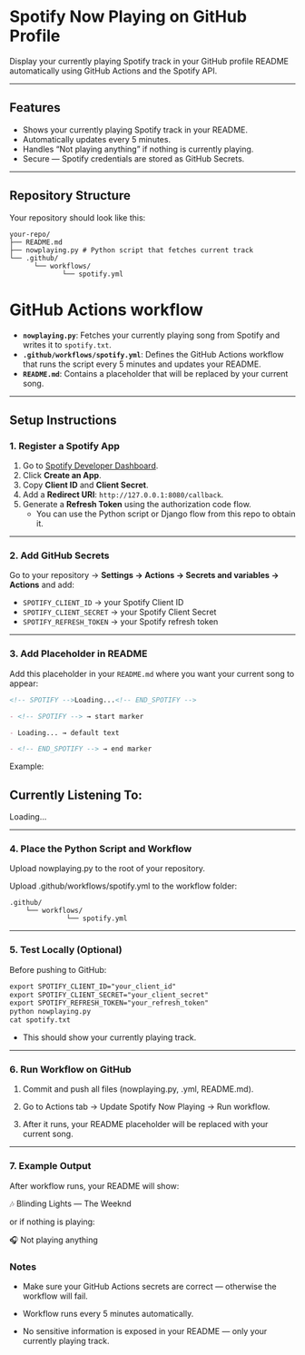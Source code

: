 # Spotify Now Playing on GitHub Profile

Display your currently playing Spotify track in your GitHub profile README automatically using GitHub Actions and the Spotify API.

---

## Features

- Shows your currently playing Spotify track in your README.
- Automatically updates every 5 minutes.
- Handles “Not playing anything” if nothing is currently playing.
- Secure — Spotify credentials are stored as GitHub Secrets.

---

## Repository Structure

Your repository should look like this:
```
your-repo/
├── README.md
├── nowplaying.py # Python script that fetches current track
└── .github/
      └── workflows/
             └── spotify.yml
```

# GitHub Actions workflow

- **`nowplaying.py`**: Fetches your currently playing song from Spotify and writes it to `spotify.txt`.
- **`.github/workflows/spotify.yml`**: Defines the GitHub Actions workflow that runs the script every 5 minutes and updates your README.
- **`README.md`**: Contains a placeholder that will be replaced by your current song.

---

## Setup Instructions

### 1. Register a Spotify App

1. Go to [Spotify Developer Dashboard](https://developer.spotify.com/dashboard/applications).
2. Click **Create an App**.
3. Copy **Client ID** and **Client Secret**.
4. Add a **Redirect URI**: `http://127.0.0.1:8080/callback`.
5. Generate a **Refresh Token** using the authorization code flow.
   - You can use the Python script or Django flow from this repo to obtain it.

---

### 2. Add GitHub Secrets

Go to your repository → **Settings → Actions → Secrets and variables → Actions** and add:

- `SPOTIFY_CLIENT_ID` → your Spotify Client ID
- `SPOTIFY_CLIENT_SECRET` → your Spotify Client Secret
- `SPOTIFY_REFRESH_TOKEN` → your Spotify refresh token

---

### 3. Add Placeholder in README

Add this placeholder in your `README.md` where you want your current song to appear:

```md
<!-- SPOTIFY -->Loading...<!-- END_SPOTIFY -->

- <!-- SPOTIFY --> → start marker

- Loading... → default text

- <!-- END_SPOTIFY --> → end marker
```

Example:

## Currently Listening To:

<!-- SPOTIFY -->Loading...<!-- END_SPOTIFY -->

---

### 4. Place the Python Script and Workflow

Upload nowplaying.py to the root of your repository.

Upload .github/workflows/spotify.yml to the workflow folder:
```
.github/ 
    └── workflows/ 
              └── spotify.yml
```

---

### 5. Test Locally (Optional)

Before pushing to GitHub:
```md
export SPOTIFY_CLIENT_ID="your_client_id"
export SPOTIFY_CLIENT_SECRET="your_client_secret"
export SPOTIFY_REFRESH_TOKEN="your_refresh_token"
python nowplaying.py
cat spotify.txt
```

- This should show your currently playing track.

---

### 6. Run Workflow on GitHub

   1. Commit and push all files (nowplaying.py, .yml, README.md).

   2. Go to Actions tab → Update Spotify Now Playing → Run workflow.

   3. After it runs, your README placeholder will be replaced with your current song.

---

### 7. Example Output

After workflow runs, your README will show:

🎶 Blinding Lights — The Weeknd

or if nothing is playing:

🎧 Not playing anything

### Notes

- Make sure your GitHub Actions secrets are correct — otherwise the workflow will fail.

- Workflow runs every 5 minutes automatically.

- No sensitive information is exposed in your README — only your currently playing track.
